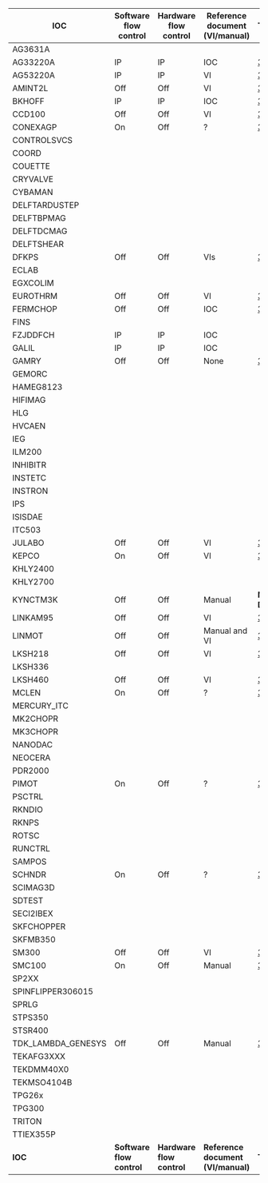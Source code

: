 | IOC          | Software <br/> flow control | Hardware <br/> flow control | Reference document <br/> (VI/manual) | Ticket |
|--------------|-----------------------|-----------------------|--------------------------------|--------|
| AG3631A             |  |  |  |  |
| AG33220A            | IP | IP | IOC | [3180](https://github.com/ISISComputingGroup/IBEX/issues/3180) |
| AG53220A            | IP | IP | VI | [3180](https://github.com/ISISComputingGroup/IBEX/issues/3180) |
| AMINT2L             | Off | Off | VI | [3180](https://github.com/ISISComputingGroup/IBEX/issues/3180) |
| BKHOFF              | IP | IP | IOC | [3180](https://github.com/ISISComputingGroup/IBEX/issues/3180) |
| CCD100              | Off | Off | VI | [3180](https://github.com/ISISComputingGroup/IBEX/issues/3180) |
| CONEXAGP            | On | Off | ? | [3139](https://github.com/ISISComputingGroup/IBEX/issues/3139) |
| CONTROLSVCS         |  |  |  |  |
| COORD               |  |  |  |  |
| COUETTE             |  |  |  |  |
| CRYVALVE            |  |  |  |  |
| CYBAMAN             |  |  |  |  |
| DELFTARDUSTEP       |  |  |  |  |
| DELFTBPMAG          |  |  |  |  |
| DELFTDCMAG          |  |  |  |  |
| DELFTSHEAR          |  |  |  |  |
| DFKPS               | Off | Off | VIs | [3180](https://github.com/ISISComputingGroup/IBEX/issues/3180) |
| ECLAB               |  |  |  |  |
| EGXCOLIM            |  |  |  |  |
| EUROTHRM            | Off | Off | VI | [3180](https://github.com/ISISComputingGroup/IBEX/issues/3180) |
| FERMCHOP            | Off | Off | IOC | [3212](https://github.com/ISISComputingGroup/IBEX/issues/3212) |
| FINS                |  |  |  |  |
| FZJDDFCH            | IP | IP | IOC |  |
| GALIL               | IP | IP | IOC |  |
| GAMRY               | Off | Off | None | [3139](https://github.com/ISISComputingGroup/IBEX/issues/3139) |
| GEMORC              |  |  |  |  |
| HAMEG8123           |  |  |  |  |
| HIFIMAG             |  |  |  |  |
| HLG                 |  |  |  |  |
| HVCAEN              |  |  |  |  |
| IEG                 |  |  |  |  |
| ILM200              |  |  |  |  |
| INHIBITR            |  |  |  |  |
| INSTETC             |  |  |  |  |
| INSTRON             |  |  |  |  |
| IPS                 |  |  |  |  |
| ISISDAE             |  |  |  |  |
| ITC503              |  |  |  |  |
| JULABO              | Off | Off | VI | [3180](https://github.com/ISISComputingGroup/IBEX/issues/3180) |
| KEPCO               | On | Off | VI | [3139](https://github.com/ISISComputingGroup/IBEX/issues/3139) |
| KHLY2400            |  |  |  |  |
| KHLY2700            |  |  |  |  |
| KYNCTM3K            | Off | Off | Manual | **Not Done** |
| LINKAM95            | Off | Off | VI | [3180](https://github.com/ISISComputingGroup/IBEX/issues/3180) |
| LINMOT              | Off | Off | Manual and VI | [3139](https://github.com/ISISComputingGroup/IBEX/issues/3139) |
| LKSH218             | Off | Off | VI | [3180](https://github.com/ISISComputingGroup/IBEX/issues/3180) |
| LKSH336             |  |  |  |  |
| LKSH460             | Off | Off | VI | [3180](https://github.com/ISISComputingGroup/IBEX/issues/3180) |
| MCLEN               | On | Off | ? | [3139](https://github.com/ISISComputingGroup/IBEX/issues/3139) |
| MERCURY_ITC         |  |  |  |  |
| MK2CHOPR            |  |  |  |  |
| MK3CHOPR            |  |  |  |  |
| NANODAC             |  |  |  |  |
| NEOCERA             |  |  |  |  |
| PDR2000             |  |  |  |  |
| PIMOT               | On | Off | ? | [3139](https://github.com/ISISComputingGroup/IBEX/issues/3139) |
| PSCTRL              |  |  |  |  |
| RKNDIO              |  |  |  |  |
| RKNPS               |  |  |  |  |
| ROTSC               |  |  |  |  |
| RUNCTRL             |  |  |  |  |
| SAMPOS              |  |  |  |  |
| SCHNDR              | On | Off | ? | [3139](https://github.com/ISISComputingGroup/IBEX/issues/3139) |
| SCIMAG3D            |  |  |  |  |
| SDTEST              |  |  |  |  |
| SECI2IBEX           |  |  |  |  |
| SKFCHOPPER          |  |  |  |  |
| SKFMB350            |  |  |  |  |
| SM300               | Off | Off | VI | [3139](https://github.com/ISISComputingGroup/IBEX/issues/3139) |
| SMC100              | On | Off | Manual | [3139](https://github.com/ISISComputingGroup/IBEX/issues/3139) |
| SP2XX               |  |  |  |  |
| SPINFLIPPER306015   |  |  |  |  |
| SPRLG               |  |  |  |  |
| STPS350             |  |  |  |  |
| STSR400             |  |  |  |  |
| TDK_LAMBDA_GENESYS  | Off | Off | Manual | [3139](https://github.com/ISISComputingGroup/IBEX/issues/3139) |
| TEKAFG3XXX          |  |  |  |  |
| TEKDMM40X0          |  |  |  |  |
| TEKMSO4104B         |  |  |  |  |
| TPG26x              |  |  |  |  |
| TPG300              |  |  |  |  |
| TRITON              |  |  |  |  |
| TTIEX355P           |  |  |  |  |
| **IOC**        | **Software <br/> flow control** | **Hardware <br/> flow control** | **Reference document <br/> (VI/manual)** | **Ticket** |